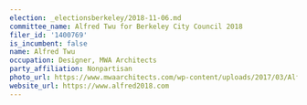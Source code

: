 ```yaml
---
election: _electionsberkeley/2018-11-06.md
committee_name: Alfred Twu for Berkeley City Council 2018
filer_id: '1400769'
is_incumbent: false
name: Alfred Twu
occupation: Designer, MWA Architects
party_affiliation: Nonpartisan
photo_url: https://www.mwaarchitects.com/wp-content/uploads/2017/03/Alfred-Twu.jpg
website_url: https://www.alfred2018.com
---
```

